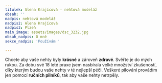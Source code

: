 ```yaml
---
titulek: Alena Krajícová - nehtová modeláž
obsah: ''
nadpis: nehtová modeláž
nadpis2: Alena Krajícová
nadpis3: Plzeň
main_image: assets/images/dsc_3232.jpg
obsah_nadpis: O mně
sekce_nadpis: 'Používám '

---
```

Chcete aby vaše nehty byly **krásné** a zároveň **zdravé**. Svěřte je do mých rukou. Za dobu své 18 leté praxe jsem nasbírala velké množství zkušeností, díky kterým budou vaše nehty v té nejlepší péči. Veškeré pilování provádím jen pomocí **ručních pilníků**, tak aby vaše nehty netrpěly.